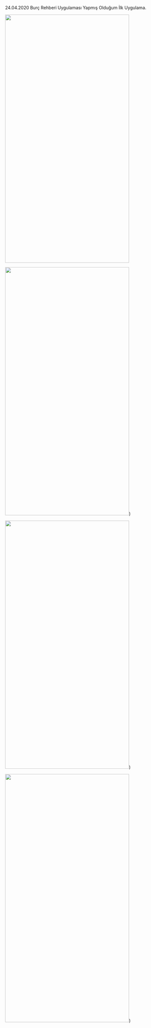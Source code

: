 24.04.2020 
Burç Rehberi Uygulaması
Yapmış Olduğum İlk Uygulama.

<img src="https://user-images.githubusercontent.com/30291617/80225921-6a7a5b80-8654-11ea-81b3-fae9aafeaf94.jpeg" width="400" height="800" />


<img src="https://user-images.githubusercontent.com/30291617/80225952-72d29680-8654-11ea-9199-d316b9d6636f.jpeg" width="400" height="800" />)


<img src="https://user-images.githubusercontent.com/30291617/80226008-83830c80-8654-11ea-9da6-ac5777400ada.jpeg" width="400" height="800" />)


<img src="https://user-images.githubusercontent.com/30291617/80226025-867dfd00-8654-11ea-9621-745d0b8737b3.jpeg" width="400" height="800" />)


